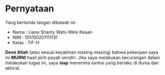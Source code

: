 # Pernyataan

Yang bertanda tangan dibawah ini

* Nama : Liana Shanty Wato Wele Keaan
* NIM : 155150201111131
* Kelas : TIF-H


**Demi Allah** (atau sesuai keyakinan masing-masing) bahwa pekerjaan saya ini **MURNI** hasil jerih payah sendiri. Jika saya melakukan kecurangan dalam melakukan tugas ini, saya **siap** menerima sanksi yang berlaku di dunia dan akhirat.
